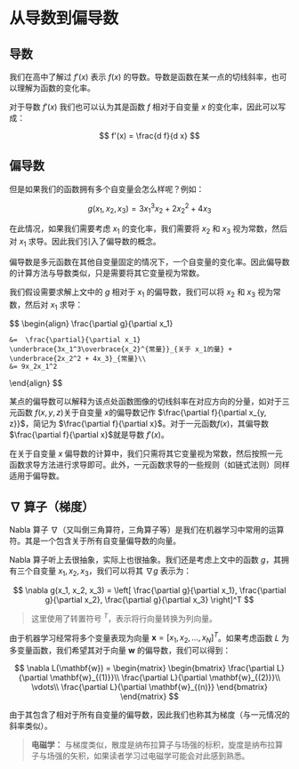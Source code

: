 # 从导数到偏导数

## 导数

我们在高中了解过 $f'(x)$ 表示 $f(x)$ 的导数。导数是函数在某一点的切线斜率，也可以理解为函数的变化率。

对于导数 $f'(x)$ 我们也可以认为其是函数 $f$ 相对于自变量 $x$ 的变化率，因此可以写成：

$$
f'(x) = \frac{d f}{d x}
$$

## 偏导数

但是如果我们的函数拥有多个自变量会怎么样呢？例如：

$$
g(x_1, x_2, x_3) = 3x_1^3x_2 + 2x_2^2 + 4x_3
$$

在此情况，如果我们需要考虑 $x_1$ 的变化率，我们需要将 $x_2$ 和 $x_3$ 视为常数，然后对 $x_1$ 求导。因此我们引入了偏导数的概念。

偏导数是多元函数在其他自变量固定的情况下，一个自变量的变化率。因此偏导数的计算方法与导数类似，只是需要将其它变量视为常数。

我们假设需要求解上文中的 $g$ 相对于 $x_1$ 的偏导数，我们可以将 $x_2$ 和 $x_3$ 视为常数，然后对 $x_1$ 求导：

$$
\begin{align}
    \frac{\partial g}{\partial x_1} 

    &=  \frac{\partial}{\partial x_1} 
    \underbrace{3x_1^3\overbrace{x_2}^{常量}}_{关于 x_1的量} + \underbrace{2x_2^2 + 4x_3}_{常量}\\
    &= 9x_2x_1^2
\end{align}
$$

某点的偏导数可以解释为该点处函数图像的切线斜率在对应方向的分量，如对于三元函数 $f(x, y, z)$关于自变量 $x$的偏导数记作 $\frac{\partial f}{\partial x_{y, z}}$，简记为 $\frac{\partial f}{\partial x}$。对于一元函数$f(x)$，其偏导数 $\frac{\partial f}{\partial x}$就是导数 $f'(x)$。

在关于自变量 $x$ 偏导数的计算中，我们只需将其它变量视为常数，然后按照一元函数求导方法进行求导即可。此外，一元函数求导的一些规则（如链式法则）同样适用于偏导数。


## $\nabla$ 算子（梯度）

Nabla 算子 $\nabla$（又叫倒三角算符，三角算子等）是我们在机器学习中常用的运算符。其是一个包含关于所有自变量偏导数的向量。

Nabla 算子听上去很抽象，实际上也很抽象。我们还是考虑上文中的函数 $g$，其拥有三个自变量 $x_1, x_2, x_3$，我们可以将其 $\nabla g$ 表示为：

$$
\nabla g(x_1, x_2, x_3) =
    \left[
        \frac{\partial g}{\partial x_1},
        \frac{\partial g}{\partial x_2},
        \frac{\partial g}{\partial x_3}
    \right]^T
$$

> 这里使用了转置符号 $^T$，表示将行向量转换为列向量。

由于机器学习经常将多个变量表现为向量 $\mathbf{x}=[x_1, x_2,..., x_N]^T$。如果考虑函数 $L$ 为多变量函数，我们希望其对于向量 $\mathbf{w}$ 的偏导数，我们可以得到：

$$
\nabla L(\mathbf{w}) = \begin{matrix}
    \begin{bmatrix}
        \frac{\partial L}{\partial \mathbf{w}_{(1)}}\\
        \frac{\partial L}{\partial \mathbf{w}_{(2)}}\\
        \vdots\\
        \frac{\partial L}{\partial \mathbf{w}_{(n)}}
    \end{bmatrix}
\end{matrix}
$$

由于其包含了相对于所有自变量的偏导数，因此我们也称其为梯度（与一元情况的斜率类似）。

> **电磁学：** 与梯度类似，散度是纳布拉算子与场强的标积，旋度是纳布拉算子与场强的矢积，如果读者学习过电磁学可能会对此感到熟悉。

